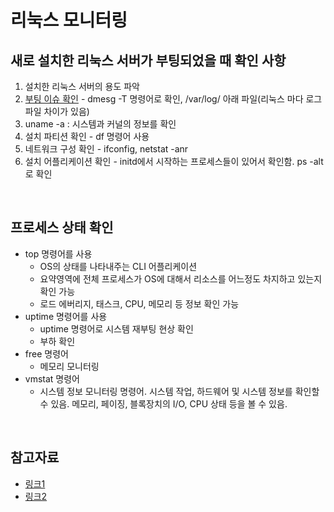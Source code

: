 # 리눅스 모니터링

## 새로 설치한 리눅스 서버가 부팅되었을 때 확인 사항
1. 설치한 리눅스 서버의 용도 파악
2. [부팅 이슈 확인](https://ko.wikipedia.org/wiki/%EB%A6%AC%EB%88%85%EC%8A%A4_%EC%8B%9C%EC%9E%91_%ED%94%84%EB%A1%9C%EC%84%B8%EC%8A%A4) - dmesg -T 명령어로 확인, /var/log/ 아래 파일(리눅스 마다 로그파일 차이가 있음)
3. uname -a : 시스템과 커널의 정보를 확인
4. 설치 파티션 확인 - df 명령어 사용
5. 네트워크 구성 확인 - ifconfig, netstat -anr
6. 설치 어플리케이션 확인 - initd에서 시작하는 프로세스들이 있어서 확인함. ps -alt로 확인

<br/>

## 프로세스 상태 확인
- top 명령어를 사용
  - OS의 상태를 나타내주는 CLI 어플리케이션
  - 요약영역에 전체 프로세스가 OS에 대해서 리소스를 어느정도 차지하고 있는지 확인 가능
  - 로드 에버리지, 태스크, CPU, 메모리 등 정보 확인 가능
- uptime 명령어를 사용
  - uptime 명령어로 시스템 재부팅 현상 확인
  - 부하 확인
- free 명령어
  - 메모리 모니터링
- vmstat 명령어
  - 시스템 정보 모니터링 명령어. 시스템 작업, 하드웨어 및 시스템 정보를 확인할 수 있음. 메모리, 페이징, 블록장치의 I/O, CPU 상태 등을 볼 수 있음.


<br/>

## 참고자료
- [링크1](https://deepwebmind.tistory.com/26)
- [링크2](https://waytothem.com/blog/143/)
